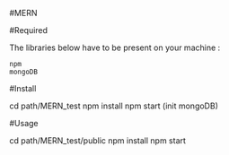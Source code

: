#MERN 

#Required

The libraries below have to be present on your machine :

    npm
    mongoDB
    

#Install

cd path/MERN_test
npm install
npm start (init mongoDB)

#Usage

cd path/MERN_test/public
npm install
npm start

